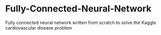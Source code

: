 # Fully-Connected-Neural-Network
Fully connected neural network written from scratch to solve the Kaggle cardiovascular disease problem
